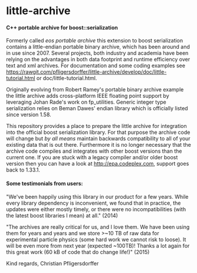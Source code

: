 # little-archive
#### C++ portable archive for boost::serialization

Formerly called *eos portable archive* this extension to boost serialization contains a little-endian portable binary archive, which has been around and in use since 2007. Several projects, both industry and academia have been relying on the advantages in both data footprint and runtime efficiency over text and xml archives. For documentation and some coding examples see https://rawgit.com/pfligersdorffer/little-archive/develop/doc/little-tutorial.html or doc/little-tutorial.html.

Originally evolving from Robert Ramey's portable binary archive example the little archive adds cross-platform IEEE floating point support by leveraging Johan Rade's work on fp_utilities. Generic integer type serialization relies on Beman Dawes' endian library which is officially listed since version 1.58.

This repository provides a place to prepare the little archive for integration into the official boost serialization library. For that purpose the archive code will change but *by all means* maintain backwards compatibility to all of your existing data that is out there. Furthermore it is no longer necessary that the archive code compiles and integrates with other boost versions than the current one. If you are stuck with a legacy compiler and/or older boost version then you can have a look at http://epa.codeplex.com, support goes back to 1.33.1.

#### Some testimonials from users:

"We've been happily using this library in our product for a few years. While every library dependency is inconvenient, we found that in practice, the updates were either mostly timely, or there were no incompatibilities (with the latest boost libraries I mean) at all." (2014)

"The archives are really critical for us, and I love them. We have been using them for years and years and we store >~10 TB of raw data for experimental particle physics (some hard work we cannot risk to loose). It will be even more from next year (expected ~100TB)! Thanks a lot again for this great work (60 kB of code that do change life!)" (2015)

Kind regards,
Christian Pfligersdorffer
